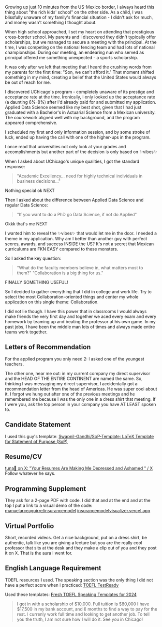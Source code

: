 Growing up just 10 minutes from the US-Mexico border, I always heard this thing about "the rich kids' school" on the other side. As a child, I was blissfully unaware of my family's financial situation - I didn't ask for much, and money wasn't something I thought about.

When high school approached, I set my heart on attending that prestigious cross-border school. My parents and I discovered they didn't typically offer scholarships, but we managed to secure a meeting with the principal. At the time, I was competing on the national fencing team and had lots of national championships. During our meeting, an endearing nun who served as principal offered me something unexpected - a sports scholarship.

It was only after we left that meeting that I heard the crushing words from my parents for the first time: "Son, we can't afford it." That moment shifted something in my mind, creating a belief that the United States would always be out of reach for me.

I discovered UChicago's program - completely unaware of its prestige and acceptance rate at the time. Ironically, I only looked up the acceptance rate (a daunting 6%-8%) after I'd already paid for and submitted my application. Applied Data Science seemed like my best shot, given that I had just graduated with a Bachelor's in Actuarial Science from a Mexican university. The coursework aligned well with my background, and the program appeared comprehensive.

I scheduled my first and only information session, and by some stroke of luck, ended up having the call with one of the higher-ups in the program.

I once read that universities not only look at your grades and accomplishments but another part of the decision is only based on ✨vibes✨


When I asked about UChicago's unique qualities, I got the standard response:
> "Academic Excellency... need for highly technical individuals in business decisions..."

Nothing special ok NEXT
  
Then I asked about the difference between Applied Data Science and regular Data Science:
> "If you want to do a PhD go Data Science, if not do Applied" 

Okkk that's me NEXT

I wanted him to reveal the ✨vibes✨ that would let me in the door. I needed a theme in my application. Why am I better than another guy with perfect scores, awards, and success INSIDE the US? It's not a secret that Mexican curriculums are FKN EASY compared to these monsters.

So I asked the key question:
> "What do the faculty members believe in, what matters most to them?"
> "Collaboration is a big thing for us."

FINALLY SOMETHING USEFUL!

So I decided to gather everything that I did in college and work life. Try to select the most Collaboration-oriented things and center my whole application on this single theme: Collaboration.

I did not lie though. I have this power that in classrooms I would always make friends the very first day and together we aced every exam and every homework by teaming up and beating the professor at his own game. In my past jobs, I have been the middle man lots of times and always made entire teams work together. 

## Letters of Recommendation
For the applied program you only need 2:
I asked one of the youngest teachers.

The other one, hear me out: in my current company my direct supervisor and the HEAD OF THE ENTIRE CONTINENT are named the same. So, thinking I was messaging my direct supervisor, I accidentally got a recommendation letter from the head of Americas. He was super cool about it. I forgot we hung out after one of the previous meetings and he remembered me because I was the only one in a dress shirt that meeting. If I were you, ask the top person in your company you have AT LEAST spoken to.

## Candidate Statement
I used this guy's template: 
[Swapnil-Gandhi/SoP-Template: LaTeX Template for Statement of Purpose (SoP)](https://github.com/Swapnil-Gandhi/SoP-Template)

## Resume/CV
[tuna🍣 on X: "Your Resumes Are Making Me Depressed and Ashamed " / X](https://x.com/tunahorse21/status/1833720902904643904)
Follow whatever he says.

## Programming Supplement
They ask for a 2-page PDF with code. I did that and at the end and at the top I put a link to a visual demo of the code:
[manuelarceaguirre/insurancemodel](https://github.com/manuelarceaguirre/insurancemodel)
[insurancemodelvisualizer.vercel.app](https://insurancemodelvisualizer.vercel.app/)

## Virtual Portfolio
Short, recorded videos.
Get a nice background, put on a dress shirt, be authentic, talk like you are giving a lecture but you are the really cool professor that sits at the desk and they make a clip out of you and they post it on X. That is the aura I went for.

## English Language Requirement
TOEFL resources I used. The speaking section was the only thing I did not have a perfect score when I practiced: [TOEFL TestReady](https://www.ets.org/toefl/test-takers/ibt/prepare/toefl-testready.html)

Used these templates:
[Fresh TOEFL Speaking Templates for 2024](https://www.toeflresources.com/speaking-section/toefl-speaking-templates/)

> I got in with a scholarship of $10,000.
> Full tuition is $80,000
> I have $17,500 in my bank account, and 8 months to find a way to pay for the rest. I currenly work full time and looking to get another job. To tell you the truth, I am not sure how I will do it. 
> See you in Chicago!
